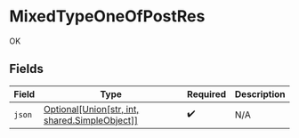 # MixedTypeOneOfPostRes

OK


## Fields

| Field                                                                                                      | Type                                                                                                       | Required                                                                                                   | Description                                                                                                |
| ---------------------------------------------------------------------------------------------------------- | ---------------------------------------------------------------------------------------------------------- | ---------------------------------------------------------------------------------------------------------- | ---------------------------------------------------------------------------------------------------------- |
| `json`                                                                                                     | [Optional[Union[str, int, shared.SimpleObject]]](undefined/models/operations/mixedtypeoneofpostresjson.md) | :heavy_check_mark:                                                                                         | N/A                                                                                                        |